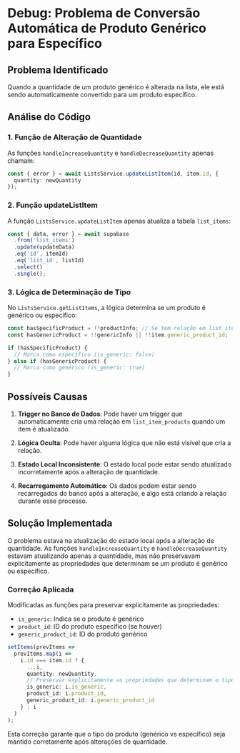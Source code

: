 # Debug: Problema de Conversão Automática de Produto Genérico para Específico

## Problema Identificado
Quando a quantidade de um produto genérico é alterada na lista, ele está sendo automaticamente convertido para um produto específico.

## Análise do Código

### 1. Função de Alteração de Quantidade
As funções `handleIncreaseQuantity` e `handleDecreaseQuantity` apenas chamam:
```typescript
const { error } = await ListsService.updateListItem(id, item.id, {
  quantity: newQuantity
});
```

### 2. Função updateListItem
A função `ListsService.updateListItem` apenas atualiza a tabela `list_items`:
```typescript
const { data, error } = await supabase
  .from('list_items')
  .update(updateData)
  .eq('id', itemId)
  .eq('list_id', listId)
  .select()
  .single();
```

### 3. Lógica de Determinação de Tipo
No `ListsService.getListItems`, a lógica determina se um produto é genérico ou específico:
```typescript
const hasSpecificProduct = !!productInfo; // Se tem relação em list_item_products
const hasGenericProduct = !!genericInfo || !!item.generic_product_id;

if (hasSpecificProduct) {
  // Marca como específico (is_generic: false)
} else if (hasGenericProduct) {
  // Marca como genérico (is_generic: true)
}
```

## Possíveis Causas

1. **Trigger no Banco de Dados**: Pode haver um trigger que automaticamente cria uma relação em `list_item_products` quando um item é atualizado.

2. **Lógica Oculta**: Pode haver alguma lógica que não está visível que cria a relação.

3. **Estado Local Inconsistente**: O estado local pode estar sendo atualizado incorretamente após a alteração de quantidade.

4. **Recarregamento Automático**: Os dados podem estar sendo recarregados do banco após a alteração, e algo está criando a relação durante esse processo.

## Solução Implementada

O problema estava na atualização do estado local após a alteração de quantidade. As funções `handleIncreaseQuantity` e `handleDecreaseQuantity` estavam atualizando apenas a quantidade, mas não preservavam explicitamente as propriedades que determinam se um produto é genérico ou específico.

### Correção Aplicada

Modificadas as funções para preservar explicitamente as propriedades:
- `is_generic`: Indica se o produto é genérico
- `product_id`: ID do produto específico (se houver)
- `generic_product_id`: ID do produto genérico

```typescript
setItems(prevItems =>
  prevItems.map(i =>
    i.id === item.id ? { 
      ...i, 
      quantity: newQuantity,
      // Preservar explicitamente as propriedades que determinam o tipo do produto
      is_generic: i.is_generic,
      product_id: i.product_id,
      generic_product_id: i.generic_product_id
    } : i
  )
);
```

Esta correção garante que o tipo do produto (genérico vs específico) seja mantido corretamente após alterações de quantidade.